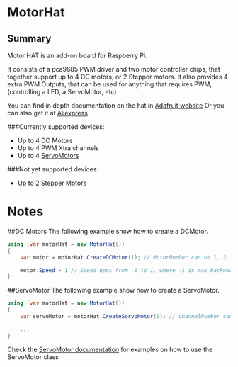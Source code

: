 ﻿# MotorHat

## Summary

Motor HAT is an add-on board for Raspberry Pi.

It consists of a pca9685 PWM driver and two motor controller chips, that together support up to 4 DC motors, or 2 Stepper motors.
It also provides 4 extra PWM Outputs, that can be used for anything that requires PWM, (controlling a LED, a ServoMotor, etc)

You can find in depth documentation on the hat in [Adafruit website](https://www.adafruit.com/product/2348)
Or you can also get it at [Aliexpress](http://s.click.aliexpress.com/e/mTB4ZB2s)

###Currently supported devices:
- Up to 4 DC Motors
- Up to 4 PWM Xtra channels
- Up to 4 [ServoMotors](https://github.com/dotnet/iot/blob/master/src/devices/ServoMotor/README.md)

###Not yet supported devices:
- Up to 2 Stepper Motors


# Notes

##DC Motors
   The following example show how to create a DCMotor.

```C#   
using (var motorHat = new MotorHat())
{
    var motor = motorHat.CreateDCMotor(1); // MotorNumber can be 1, 2, 3 or 4, following the labbelling in the board: M1, M2, M3 or M4

    motor.Speed = 1 // Speed goes from -1 to 1, where -1 is max backward speed, 1 is max forward speed and 0 means stopping the motor
}
```

##ServoMotor
   The following example show how to create a ServoMotor.

```C#   
using (var motorHat = new MotorHat())
{
    var servoMotor = motorHat.CreateServoMotor(0); // channelNumber can be 0, 1, 14 or 15, depending on wich of those xtra channels you connected your servo

    ...
}
```
Check the [ServoMotor documentation](https://github.com/dotnet/iot/tree/master/src/devices/ServoMotor) for examples on how to use the ServoMotor class
